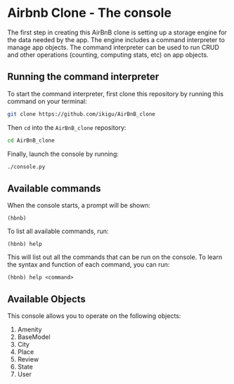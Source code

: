 # Airbnb Clone - The console

The first step in creating this AirBnB clone is setting up a storage engine for the data needed by the app. The engine includes a command interpreter to manage app objects. The command interpreter can be used to run CRUD and other operations (counting, computing stats, etc) on app objects.

## Running the command interpreter

To start the command interpreter, first clone this repository by running this command on your terminal:

```bash
git clone https://github.com/ikigu/AirBnB_clone
```

Then `cd` into the `AirBnB_clone` repository:

```bash
cd AirBnB_clone
```

Finally, launch the console by running:

```bash
./console.py
```

## Available commands

When the console starts, a prompt will be shown:

```
(hbnb)
```

To list all available commands, run:

```
(hbnb) help
```

This will list out all the commands that can be run on the console. To learn the syntax and function of each command, you can run:

```
(hbnb) help <command>
```

## Available Objects

This console allows you to operate on the following objects:

1. Amenity
2. BaseModel
3. City
4. Place
5. Review
6. State
7. User
